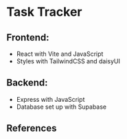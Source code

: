 # Task Tracker

## Frontend:

- React with Vite and JavaScript
- Styles with TailwindCSS and daisyUI

## Backend:

- Express with JavaScript
- Database set up with Supabase

## References
